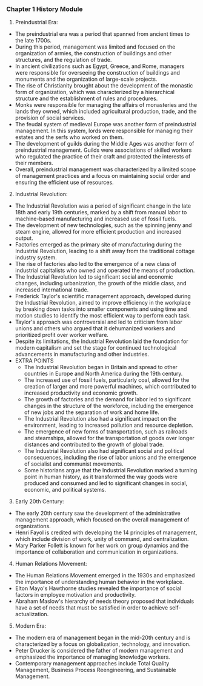 ### Chapter 1 History Module

1.  Preindustrial Era:

-   The preindustrial era was a period that spanned from ancient times to the late 1700s.
-   During this period, management was limited and focused on the organization of armies, the construction of buildings and other structures, and the regulation of trade.
-   In ancient civilizations such as Egypt, Greece, and Rome, managers were responsible for overseeing the construction of buildings and monuments and the organization of large-scale projects.
-   The rise of Christianity brought about the development of the monastic form of organization, which was characterized by a hierarchical structure and the establishment of rules and procedures.
-   Monks were responsible for managing the affairs of monasteries and the lands they owned, which included agricultural production, trade, and the provision of social services.
-   The feudal system of medieval Europe was another form of preindustrial management. In this system, lords were responsible for managing their estates and the serfs who worked on them.
-   The development of guilds during the Middle Ages was another form of preindustrial management. Guilds were associations of skilled workers who regulated the practice of their craft and protected the interests of their members.
-   Overall, preindustrial management was characterized by a limited scope of management practices and a focus on maintaining social order and ensuring the efficient use of resources.

2.  Industrial Revolution:

-   The Industrial Revolution was a period of significant change in the late 18th and early 19th centuries, marked by a shift from manual labor to machine-based manufacturing and increased use of fossil fuels.
-   The development of new technologies, such as the spinning jenny and steam engine, allowed for more efficient production and increased output.
-   Factories emerged as the primary site of manufacturing during the Industrial Revolution, leading to a shift away from the traditional cottage industry system.
-   The rise of factories also led to the emergence of a new class of industrial capitalists who owned and operated the means of production.
-   The Industrial Revolution led to significant social and economic changes, including urbanization, the growth of the middle class, and increased international trade.
-   Frederick Taylor's scientific management approach, developed during the Industrial Revolution, aimed to improve efficiency in the workplace by breaking down tasks into smaller components and using time and motion studies to identify the most efficient way to perform each task.
-   Taylor's approach was controversial and led to criticism from labor unions and others who argued that it dehumanized workers and prioritized profit over worker welfare.
-   Despite its limitations, the Industrial Revolution laid the foundation for modern capitalism and set the stage for continued technological advancements in manufacturing and other industries.
- EXTRA POINTS
	-  The Industrial Revolution began in Britain and spread to other countries in Europe and North America during the 19th century.
	-   The increased use of fossil fuels, particularly coal, allowed for the creation of larger and more powerful machines, which contributed to increased productivity and economic growth.
	-   The growth of factories and the demand for labor led to significant changes in the structure of the workforce, including the emergence of new jobs and the separation of work and home life.
	-   The Industrial Revolution also had a significant impact on the environment, leading to increased pollution and resource depletion.
	-   The emergence of new forms of transportation, such as railroads and steamships, allowed for the transportation of goods over longer distances and contributed to the growth of global trade.
	-   The Industrial Revolution also had significant social and political consequences, including the rise of labor unions and the emergence of socialist and communist movements.
	-   Some historians argue that the Industrial Revolution marked a turning point in human history, as it transformed the way goods were produced and consumed and led to significant changes in social, economic, and political systems.

3.  Early 20th Century:

-   The early 20th century saw the development of the administrative management approach, which focused on the overall management of organizations.
-   Henri Fayol is credited with developing the 14 principles of management, which include division of work, unity of command, and centralization.
-   Mary Parker Follett is known for her work on group dynamics and the importance of collaboration and communication in organizations.

4.  Human Relations Movement:

-   The Human Relations Movement emerged in the 1930s and emphasized the importance of understanding human behavior in the workplace.
-   Elton Mayo's Hawthorne studies revealed the importance of social factors in employee motivation and productivity.
-   Abraham Maslow's hierarchy of needs theory proposed that individuals have a set of needs that must be satisfied in order to achieve self-actualization.

5.  Modern Era:

-   The modern era of management began in the mid-20th century and is characterized by a focus on globalization, technology, and innovation.
-   Peter Drucker is considered the father of modern management and emphasized the importance of managing knowledge workers.
-   Contemporary management approaches include Total Quality Management, Business Process Reengineering, and Sustainable Management.